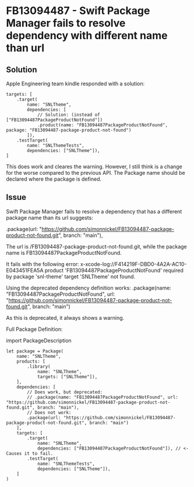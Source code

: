 # FB13094487 - Swift Package Manager fails to resolve dependency with different name than url


## Solution

Apple Engineering team kindle responded with a solution:

```
targets: [
	.target(
		name: "SNLTheme",
		dependencies: [
			// Solution: (instead of ["FB13094487PackageProductNotFound"])
			.product(name: "FB13094487PackageProductNotFound", package: "FB13094487-package-product-not-found")
		]), 
	.testTarget(
		name: "SNLThemeTests",
		dependencies: ["SNLTheme"]),
]
```

This does work and cleares the warning. However, I still think is a change for the worse compared to the previous API. The Package name should be declared where the package is defined.


## Issue

Swift Package Manager fails to resolve a dependency that has a different package name than its url suggests:

.package(url: "https://github.com/simonnickel/FB13094487-package-product-not-found.git", branch: "main"),

The url is /FB13094487-package-product-not-found.git, while the package name is FB13094487PackageProductNotFound.

It fails with the following error:
x-xcode-log://F414219F-DBD0-4A2A-AC10-E043451FEA5A product 'FB13094487PackageProductNotFound' required by package 'snl-theme' target 'SNLTheme' not found.



Using the deprecated dependency definition works: 
.package(name: "FB13094487PackageProductNotFound", url: "https://github.com/simonnickel/FB13094487-package-product-not-found.git", branch: "main")

As this is deprecated, it always shows a warning.



Full Package Definition:

import PackageDescription

```
let package = Package(
    name: "SNLTheme",
    products: [
        .library(
            name: "SNLTheme",
            targets: ["SNLTheme"]),
    ],
	dependencies: [
		// Does work, but deprecated:
		// .package(name: "FB13094487PackageProductNotFound", url: "https://github.com/simonnickel/FB13094487-package-product-not-found.git", branch: "main"),
		// Does not work:
		.package(url: "https://github.com/simonnickel/FB13094487-package-product-not-found.git", branch: "main")
	],
    targets: [
        .target(
            name: "SNLTheme",
			dependencies: ["FB13094487PackageProductNotFound"]), // <- Causes it to fail.
        .testTarget(
            name: "SNLThemeTests",
            dependencies: ["SNLTheme"]),
    ]
)
```
